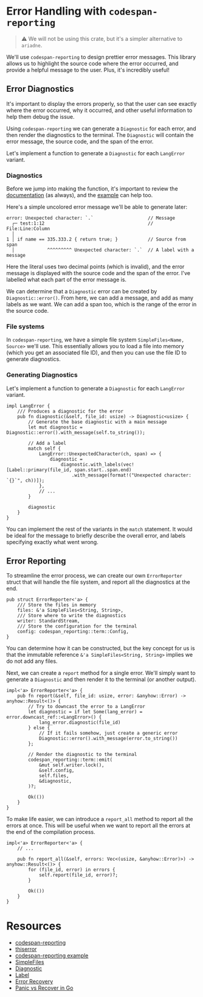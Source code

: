 # Error Handling with `codespan-reporting`

> ⚠️ We will not be using this crate, but it's a simpler alternative to `ariadne`.

We'll use `codespan-reporting` to design prettier error messages. This library allows us to highlight the source code where the error occurred, and provide a helpful message to the user. Plus, it's incredibly useful!

## Error Diagnostics
It's important to display the errors properly, so that the user can see exactly where the error occurred, why it occurred, and other useful information to help them debug the issue.

Using `codespan-reporting` we can generate a `Diagnostic` for each error, and then render the diagnostics to the terminal. The `Diagnostic` will contain the error message, the source code, and the span of the error.

Let's implement a function to generate a `Diagnostic` for each `LangError` variant.

### Diagnostics
Before we jump into making the function, it's important to review the [documentation](https://docs.rs/codespan-reporting/0.11.1/codespan_reporting/) (as always), and the [example](https://crates.io/crates/codespan-reporting) can help too.

Here's a simple uncolored error message we'll be able to generate later:
```
error: Unexpected character: `.`                    // Message
  ┌─ test:1:12                                      // File:Line:Column
  │
1 │ if name == 335.333.2 { return true; }           // Source from span
  │            ^^^^^^^^^ Unexpected character: `.`  // A label with a message
```
Here the literal uses two decimal points (which is invalid), and the error message is displayed with the source code and the span of the error. I've labelled what each part of the error message is.

We can determine that a `Diagnostic` error can be created by `Diagnostic::error()`. From here, we can add a message, and add as many labels as we want. We can add a span too, which is the range of the error in the source code.

### File systems
In `codespan-reporting`, we have a simple file system  `SimpleFiles<Name, Source>` we'll use. This essentially allows you to load a file into memory (which you get an associated file ID), and then you can use the file ID to generate diagnostics.

### Generating Diagnostics
Let's implement a function to generate a `Diagnostic` for each `LangError` variant.

```rust,ignore
impl LangError {
    /// Produces a diagnostic for the error
    pub fn diagnostic(&self, file_id: usize) -> Diagnostic<usize> {
        // Generate the base diagnostic with a main message
        let mut diagnostic = Diagnostic::error().with_message(self.to_string());

        // Add a label
        match self {
            LangError::UnexpectedCharacter(ch, span) => {
                diagnostic =
                    diagnostic.with_labels(vec![Label::primary(file_id, span.start..span.end)
                        .with_message(format!("Unexpected character: `{}`", ch))]);
            },
            // ...
        }

        diagnostic
    }
}
```

You can implement the rest of the variants in the `match` statement. It would be ideal for the message to briefly describe the overall error, and labels specifying exactly what went wrong.

## Error Reporting
To streamline the error process, we can create our own `ErrorReporter` struct that will handle the file system, and report all the diagnostics at the end.

```rust,ignore
pub struct ErrorReporter<'a> {
    /// Store the files in memory
    files: &'a SimpleFiles<String, String>,
    /// Store where to write the diagnostics
    writer: StandardStream,
    /// Store the configuration for the terminal
    config: codespan_reporting::term::Config,
}
```

You can determine how it can be constructed, but the key concept for us is that the immutable reference `&'a SimpleFiles<String, String>` implies we do not add any files.

Next, we can create a `report` method for a single error. We'll simply want to generate a `Diagnostic` and then render it to the terminal (or another output).

```rust,ignore
impl<'a> ErrorReporter<'a> {
    pub fn report(&self, file_id: usize, error: &anyhow::Error) -> anyhow::Result<()> {
        // Try to downcast the error to a LangError
        let diagnostic = if let Some(lang_error) = error.downcast_ref::<LangError>() {
            lang_error.diagnostic(file_id)
        } else {
            // If it fails somehow, just create a generic error
            Diagnostic::error().with_message(error.to_string())
        };

        // Render the diagnostic to the terminal
        codespan_reporting::term::emit(
            &mut self.writer.lock(),
            &self.config,
            self.files,
            &diagnostic,
        )?;

        Ok(())
    }
}
```

To make life easier, we can introduce a `report_all` method to report all the errors at once. This will be useful when we want to report all the errors at the end of the compilation process.

```rust,ignore
impl<'a> ErrorReporter<'a> {
    // ...

    pub fn report_all(&self, errors: Vec<(usize, &anyhow::Error)>) -> anyhow::Result<()> {
        for (file_id, error) in errors {
            self.report(file_id, error)?;
        }

        Ok(())
    }
}
```

# Resources
- [codespan-reporting](https://docs.rs/codespan-reporting/0.11.1/codespan_reporting/)
- [thiserror](https://docs.rs/thiserror/1.0.24/thiserror/)
- [codespan-reporting example](https://crates.io/crates/codespan-reporting)
- [SimpleFiles](https://docs.rs/codespan-reporting/0.11.1/codespan_reporting/files/struct.SimpleFiles.html)
- [Diagnostic](https://docs.rs/codespan-reporting/0.11.1/codespan_reporting/diagnostic/struct.Diagnostic.html)
- [Label](https://docs.rs/codespan-reporting/0.11.1/codespan_reporting/diagnostic/struct.Label.html)
- [Error Recovery](https://en.wikipedia.org/wiki/Error_recovery)
- [Panic vs Recover in Go](https://go.dev/blog/defer-panic-and-recover)